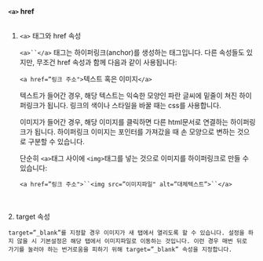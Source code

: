 **`<a>`    href**
<br>
<br> 
1. `<a>` 태그와 href 속성

    `<a>``</a>` 태그는 하이퍼링크(anchor)를 생성하는 태그입니다. 다른 속성들도 있지만, 무조건 href 속성과 함께 다음과 같이 사용됩니다:
    
    `<a href=”링크 주소">`텍스트 혹은 이미지`</a>`
    
    텍스트가 들어간 경우, 해당 텍스트는 익숙한 모양인 파란 글씨에 밑줄이 쳐진 하이퍼링크가 됩니다. 링크의 색이나 스타일을 바꿀 때는 css를 사용합니다.
    
    이미지가 들어간 경우, 해당 이미지를 클릭하면 다른 html문서로 연결하는 하이퍼링크가 됩니다. 하이퍼링크 이미지는 포인터를 가져갔을 때 손 모양으로 변하는 것으로 구분할 수 있습니다.
    
    단순히 `<a>`태그 사이에 `<img>`태그를 넣는 것으로 이미지를 하이퍼링크로 만들 수 있습니다:
    
    `<a href=”링크 주소">``<img src=”이미지파일" alt=”대체텍스트”>``</a>`
<br>    
<br> 
2. target 속성
    
    target=”_blank”를 지정할 경우 이미지가 새 탭에서 열리도록 할 수 있습니다. 설정을 하지 않을 시 기본설정은 해당 탭에서 이미지파일로 이동하는 것입니다. 이런 경우 매번 뒤로 가기를 눌러야 하는 번거로움을 피하기 위해 target=”_blank” 속성을 지정합니다.
